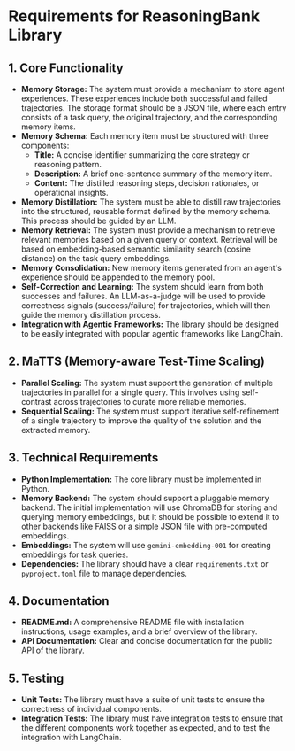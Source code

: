# Requirements for ReasoningBank Library

## 1. Core Functionality

- **Memory Storage:** The system must provide a mechanism to store agent experiences. These experiences include both successful and failed trajectories. The storage format should be a JSON file, where each entry consists of a task query, the original trajectory, and the corresponding memory items.
- **Memory Schema:** Each memory item must be structured with three components:
    - **Title:** A concise identifier summarizing the core strategy or reasoning pattern.
    - **Description:** A brief one-sentence summary of the memory item.
    - **Content:** The distilled reasoning steps, decision rationales, or operational insights.
- **Memory Distillation:** The system must be able to distill raw trajectories into the structured, reusable format defined by the memory schema. This process should be guided by an LLM.
- **Memory Retrieval:** The system must provide a mechanism to retrieve relevant memories based on a given query or context. Retrieval will be based on embedding-based semantic similarity search (cosine distance) on the task query embeddings.
- **Memory Consolidation:** New memory items generated from an agent's experience should be appended to the memory pool.
- **Self-Correction and Learning:** The system should learn from both successes and failures. An LLM-as-a-judge will be used to provide correctness signals (success/failure) for trajectories, which will then guide the memory distillation process.
- **Integration with Agentic Frameworks:** The library should be designed to be easily integrated with popular agentic frameworks like LangChain.

## 2. MaTTS (Memory-aware Test-Time Scaling)

- **Parallel Scaling:** The system must support the generation of multiple trajectories in parallel for a single query. This involves using self-contrast across trajectories to curate more reliable memories.
- **Sequential Scaling:** The system must support iterative self-refinement of a single trajectory to improve the quality of the solution and the extracted memory.

## 3. Technical Requirements

- **Python Implementation:** The core library must be implemented in Python.
- **Memory Backend:** The system should support a pluggable memory backend. The initial implementation will use ChromaDB for storing and querying memory embeddings, but it should be possible to extend it to other backends like FAISS or a simple JSON file with pre-computed embeddings.
- **Embeddings:** The system will use `gemini-embedding-001` for creating embeddings for task queries.
- **Dependencies:** The library should have a clear `requirements.txt` or `pyproject.toml` file to manage dependencies.

## 4. Documentation

- **README.md:** A comprehensive README file with installation instructions, usage examples, and a brief overview of the library.
- **API Documentation:** Clear and concise documentation for the public API of the library.

## 5. Testing

- **Unit Tests:** The library must have a suite of unit tests to ensure the correctness of individual components.
- **Integration Tests:** The library must have integration tests to ensure that the different components work together as expected, and to test the integration with LangChain.
